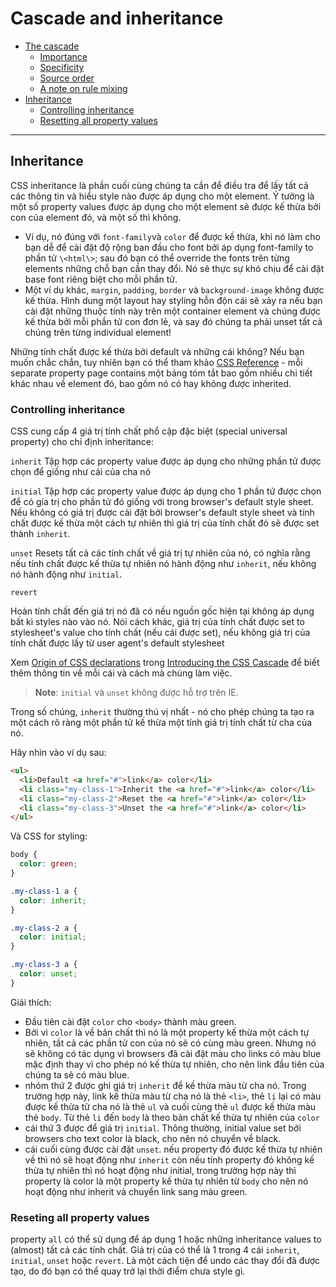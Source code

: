 # Cascade and inheritance
- [The cascade](#the-cascade)
  - [Importance](#importance)
  - [Specificity](#specificity)
  - [Source order](#source-order)
  - [A note on rule mixing](#a-note-on-rule-mixing)
- [Inheritance](#inheritance)
  - [Controlling inheritance](#controlling-inheritance)
  - [Resetting all property values](#resetting-all-property-values)
___
## Inheritance

CSS inheritance là phần cuối cùng chúng ta cần để điều tra để lấy tất cả các thông tin và hiểu style nào được áp dụng cho một element. Ý tưởng là một số property values được áp dụng cho một element sẽ được kế thừa bởi con của element đó, và một số thì không.
- Ví dụ, nó đúng với `font-family`và `color` để được kế thừa, khi nó làm cho bạn dễ để cài đặt độ rộng ban đầu cho font bởi áp dụng font-family to phần tử `\<html\>`; sau đó bạn có thể override the fonts trên từng elements những chỗ bạn cần thay đổi. Nó sẽ thực sự khó chịu để cài đặt base font riêng biệt cho mỗi phần tử.
- Một ví dụ khác, `margin`, `padding`, `border` và `background-image` không được kế thừa. Hình dung một layout hay styling hỗn độn cái sẽ xảy ra nếu bạn cài đặt những thuộc tính này trên một container element và chúng được kế thừa bởi mỗi phần tử con đơn lẻ, và say đó chúng ta phải unset tất cả chúng trên từng individual element!

Những tính chất được kế thừa bởi default và những cái không? Nếu bạn muốn chắc chắn, tuy nhiên bạn có thể tham khảo [CSS Reference](https://developer.mozilla.org/en-US/docs/Web/CSS/Reference) - mỗi separate property page contains một bảng tóm tắt bao gồm nhiều chi tiết khác nhau về element đó, bao gồm nó có hay không được inherited.

### Controlling inheritance

CSS cung cấp 4 giá trị tính chất phổ cập đặc biệt (special universal property) cho chỉ định inheritance:

`inherit`
 Tập hợp các property value được áp dụng cho những phần tử được chọn để giống như cái của cha nó
 
`initial`
Tập hợp các property value được áp dụng cho 1 phần tử được chọn để có gía trị cho phần tử đó giống với trong browser's default style sheet. Nếu không có giá trị được cài đặt bởi browser's default style sheet và tính chất được kế thừa một cách tự nhiên thì giá trị của tính chất đó sẽ được set thành `inherit`.

`unset`
Resets tất cả các tính chất về giá trị tự nhiên của nó, có nghĩa rằng nếu tính chất được kế thừa tự nhiên nó hành động như `inherit`, nếu không nó hành động như `initial`.

`revert`

Hoàn tính chất đến giá trị nó đã có nếu nguồn gốc hiện tại không áp dụng bất kì styles nào vào nó. Nói cách khác, giá trị của tính chất được set to stylesheet's value cho tính chất (nếu cái được set), nếu không giá trị của tính chất được lấy từ user agent's default stylesheet

Xem [Origin of CSS declarations](https://developer.mozilla.org/en-US/docs/Web/CSS/Cascade#Origin_of_CSS_declarations) trong [Introducing the CSS Cascade](https://developer.mozilla.org/en-US/docs/Web/CSS/Cascade) để biết thêm thông tin về mỗi cái và cách mà chúng làm việc.

> __Note__: `initial` và `unset` không được hỗ trợ trên IE.

Trong số chúng, `inherit` thường thú vị nhất - nó cho phép chúng ta tạo ra một cách rõ ràng một phần tử kế thừa một tính giá trị tính chất từ cha của nó.

Hãy nhìn vào ví dụ sau:
```HTML
<ul>
  <li>Default <a href="#">link</a> color</li>
  <li class="my-class-1">Inherit the <a href="#">link</a> color</li>
  <li class="my-class-2">Reset the <a href="#">link</a> color</li>
  <li class="my-class-3">Unset the <a href="#">link</a> color</li>
</ul>
```
Và CSS for styling:
```CSS
body {
  color: green;
}

.my-class-1 a {
  color: inherit;
}

.my-class-2 a {
  color: initial;
}

.my-class-3 a {
  color: unset;
}
```
Giải thích:
- Đầu tiên cài đặt `color` cho `<body>` thành màu green.
- Bởi vì `color` là về bản chất thì nó là một property kế thừa một cách tự nhiên, tất cả các phần tử con của nó sẽ có cùng màu green. Nhưng nó sẽ không có tác dụng vì browsers đã cài đặt màu cho links có màu blue mặc định thay vì cho phép nó kế thừa tự nhiên, cho nên link đầu tiên của chúng ta sẽ có màu blue.
- nhóm thứ 2 được ghi giá trị `inherit` để kế thừa màu từ cha nó. Trong trường hợp này, link kế thừa màu từ cha nó là thẻ `<li>`, thẻ `li` lại có màu được kế thừa tử cha nó là thẻ `ul` và cuối cùng thẻ `ul` được kế thừa màu thẻ `body`. Từ thẻ `li` đến `body` là theo bản chất kế thừa tự nhiên của `color`
- cái thứ 3 được để giá trị `initial`. Thông thường, initial value set bởi browsers cho text color là black, cho nên nó chuyển về black.
- cái cuối cùng được cài đặt `unset`. nếu property đó được kế thừa tự nhiên về thì nó sẽ hoạt động như `inherit` còn nếu tính property đó không kế thừa tự nhiên thì nó hoạt động như initial, trong trường hợp này thì property là color là một property kế thừa tự nhiên từ `body` cho nên nó hoạt động như inherit và chuyển link sang màu green.

### Reseting all property values

property `all` có thể sử dụng để áp dụng 1 hoặc những inheritance values to (almost) tất cả các tính chất. Giá trị của có thể là 1 trong 4 cái `inherit`, `initial`, `unset` hoặc `revert`. Là một cách tiện để undo các thay đổi đã được tạo, do đó bạn có thể quay trở lại thời điểm chưa style gì.











